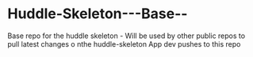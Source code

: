 Huddle-Skeleton---Base--
========================

Base repo for the huddle skeleton - Will be used by other public repos to pull latest changes o nthe huddle-skeleton
App dev pushes to this repo